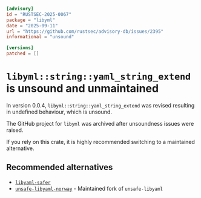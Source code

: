 ```toml
[advisory]
id = "RUSTSEC-2025-0067"
package = "libyml"
date = "2025-09-11"
url = "https://github.com/rustsec/advisory-db/issues/2395"
informational = "unsound"

[versions]
patched = []
```

# `libyml::string::yaml_string_extend` is unsound and unmaintained

In version 0.0.4, `libyml::string::yaml_string_extend` was revised resulting in undefined behaviour, which is unsound.

The GitHub project for `libyml` was archived after unsoundness issues were raised.

If you rely on this crate, it is highly recommended switching to a maintained alternative.

## Recommended alternatives

- [`libyaml-safer`](https://crates.io/crates/libyaml-safer) 
- [`unsafe-libyaml-norway`](https://crates.io/crates/unsafe-libyaml-norway) - Maintained fork of `unsafe-libyaml`

